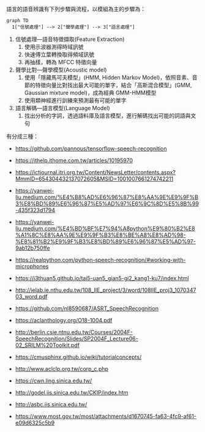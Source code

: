 語言的語音辨識有下列步驟與流程，以模組為主的步驟為：

```mermaid
graph TD
  1["信號處理"] --> 2["聲學處理"] --> 3["語言處理"]
```

1. 信號處理—語音特徵擷取(Feature Extraction)
    1. 使用示波器測得時域訊號
    1. 快速傅立葉轉換取得頻域訊號
    1. 再抽樣，轉為 MFCC 特徵向量
1. 聲學比對—聲學模型(Acoustic model)
    1. 使用「隱藏馬可夫模型」(HMM, Hidden Markov Model)，依照音素、音節的特徵向量比對找出最大可能的單字，結合「高斯混合模型」(GMM, Gaussian mixture model)，成為經典 GMM-HMM模型
    2. 使用類神經進行訓練來預測最有可能的單字
3. 語言解碼—語言模型(Language Model)
    1. 找出分析的字詞，透過語料庫及語言模型，進行解碼找出可能的詞語與文句

有分成三種：

- https://github.com/pannous/tensorflow-speech-recognition
- https://ithelp.ithome.com.tw/articles/10195970
- https://ictjournal.itri.org.tw/Content/NewsLetter/contents.aspx?MmmID=654304432137072605&MSID=1001007661274742211
- https://yanwei-liu.medium.com/%E4%B8%AD%E6%96%87%E8%AA%9E%E9%9F%B3%E8%BD%89%E6%96%87%E5%AD%97%E6%9C%8D%E5%8B%99-435f323d1794
- https://yanwei-liu.medium.com/%E4%BD%BF%E7%94%A8python%E9%80%B2%E8%A1%8C%E8%AA%9E%E9%9F%B3%E8%BE%A8%E8%AD%98-%E8%81%B2%E9%9F%B3%E8%BD%89%E6%96%87%E5%AD%97-9ab12b750ffe
- https://realpython.com/python-speech-recognition/#working-with-microphones
- https://i3thuan5.github.io/tai5-uan5_gian5-gi2_kang1-ku7/index.html
- http://ielab.ie.nthu.edu.tw/108_IIE_project/3/word/108IIE_proj3_107034703_word.pdf
- https://github.com/nl8590687/ASRT_SpeechRecognition
- https://aclanthology.org/O18-1004.pdf
- http://berlin.csie.ntnu.edu.tw/Courses/2004F-SpeechRecognition/Slides/SP2004F_Lecture06-02_SRILM%20Toolkit.pdf
- https://cmusphinx.github.io/wiki/tutorialconcepts/

- http://www.aclclp.org.tw/corp_c.php
- https://cwn.ling.sinica.edu.tw/
- http://godel.iis.sinica.edu.tw/CKIP/index.htm
- http://asbc.iis.sinica.edu.tw/
- https://www.most.gov.tw/most/attachments/d1670745-fa63-4fc9-af61-e09d6325c5b9
